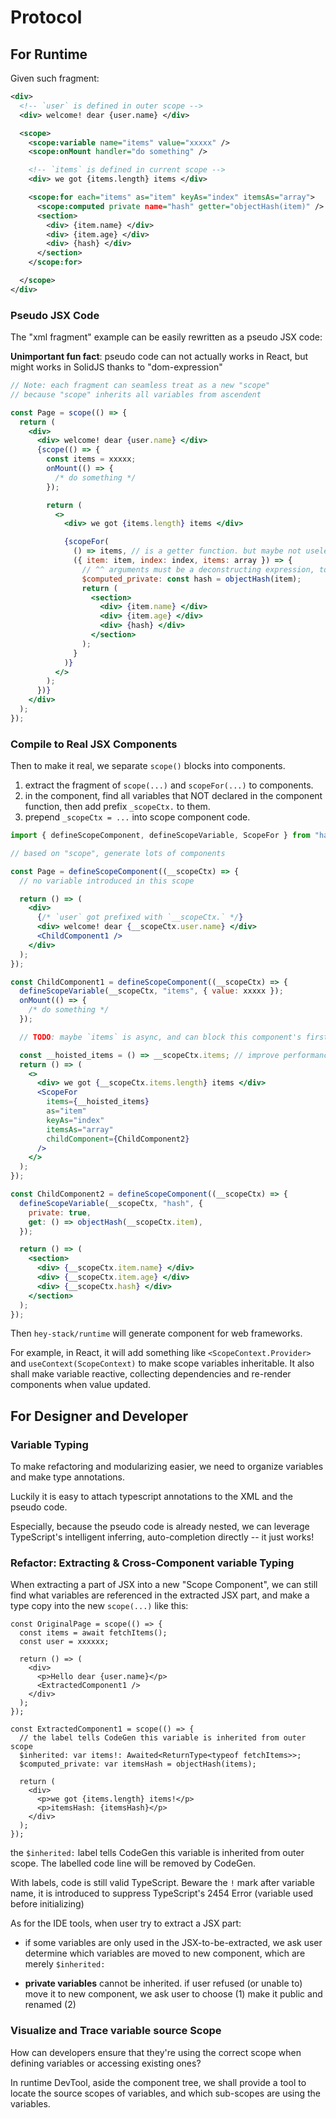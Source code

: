 # Protocol

## For Runtime

Given such fragment:

```xml
<div>
  <!-- `user` is defined in outer scope -->
  <div> welcome! dear {user.name} </div>

  <scope>
    <scope:variable name="items" value="xxxxx" />
    <scope:onMount handler="do something" />

    <!-- `items` is defined in current scope -->
    <div> we got {items.length} items </div>

    <scope:for each="items" as="item" keyAs="index" itemsAs="array">
      <scope:computed private name="hash" getter="objectHash(item)" />
      <section>
        <div> {item.name} </div>
        <div> {item.age} </div>
        <div> {hash} </div>
      </section>
    </scope:for>

  </scope>
</div>
```

### Pseudo JSX Code

The "xml fragment" example can be easily rewritten as a pseudo JSX code:

**Unimportant fun fact**: pseudo code can not actually works in React, but might works in SolidJS thanks to "dom-expression"

```jsx
// Note: each fragment can seamless treat as a new "scope"
// because "scope" inherits all variables from ascendent

const Page = scope(() => {
  return (
    <div>
      <div> welcome! dear {user.name} </div>
      {scope(() => {
        const items = xxxxx;
        onMount(() => {
          /* do something */
        });

        return (
          <>
            <div> we got {items.length} items </div>

            {scopeFor(
              () => items, // is a getter function. but maybe not useless in SolidJS because "props" is a reactive object and `props.items` already reactive
              ({ item: item, index: index, items: array }) => {
                // ^^ arguments must be a deconstructing expression, to make TypeScript works and CodeGen analyze
                $computed_private: const hash = objectHash(item);
                return (
                  <section>
                    <div> {item.name} </div>
                    <div> {item.age} </div>
                    <div> {hash} </div>
                  </section>
                );
              }
            )}
          </>
        );
      })}
    </div>
  );
});
```

### Compile to Real JSX Components

Then to make it real, we separate `scope()` blocks into components.

1. extract the fragment of `scope(...)` and `scopeFor(...)` to components.
2. in the component, find all variables that NOT declared in the component function, then add prefix `_scopeCtx.` to them.
3. prepend `_scopeCtx = ...` into scope component code.

```jsx
import { defineScopeComponent, defineScopeVariable, ScopeFor } from "hay-stack/runtime";

// based on "scope", generate lots of components

const Page = defineScopeComponent((__scopeCtx) => {
  // no variable introduced in this scope

  return () => (
    <div>
      {/* `user` got prefixed with `__scopeCtx.` */}
      <div> welcome! dear {__scopeCtx.user.name} </div>
      <ChildComponent1 />
    </div>
  );
});

const ChildComponent1 = defineScopeComponent((__scopeCtx) => {
  defineScopeVariable(__scopeCtx, "items", { value: xxxxx });
  onMount(() => {
    /* do something */
  });

  // TODO: maybe `items` is async, and can block this component's first rendering

  const __hoisted_items = () => __scopeCtx.items; // improve performance. not required. just for React
  return () => (
    <>
      <div> we got {__scopeCtx.items.length} items </div>
      <ScopeFor
        items={__hoisted_items}
        as="item"
        keyAs="index"
        itemsAs="array"
        childComponent={ChildComponent2}
      />
    </>
  );
});

const ChildComponent2 = defineScopeComponent((__scopeCtx) => {
  defineScopeVariable(__scopeCtx, "hash", {
    private: true,
    get: () => objectHash(__scopeCtx.item),
  });

  return () => (
    <section>
      <div> {__scopeCtx.item.name} </div>
      <div> {__scopeCtx.item.age} </div>
      <div> {__scopeCtx.hash} </div>
    </section>
  );
});
```

Then `hey-stack/runtime` will generate component for web frameworks.

For example, in React, it will add something like `<ScopeContext.Provider>` and `useContext(ScopeContext)` to make scope variables inheritable. It also shall make variable reactive, collecting dependencies and re-render components when value updated.

## For Designer and Developer

### Variable Typing

To make refactoring and modularizing easier, we need to organize variables and make type annotations.

Luckily it is easy to attach typescript annotations to the XML and the pseudo code.

Especially, because the pseudo code is already nested, we can leverage TypeScript's intelligent inferring, auto-completion directly -- it just works!

### Refactor: Extracting & Cross-Component variable Typing

When extracting a part of JSX into a new "Scope Component", we can still find what variables are referenced in the extracted JSX part, and make a type copy into the new `scope(...)` like this:

```tsx
const OriginalPage = scope(() => {
  const items = await fetchItems();
  const user = xxxxxx;

  return () => (
    <div>
      <p>Hello dear {user.name}</p>
      <ExtractedComponent1 />
    </div>
  );
});

const ExtractedComponent1 = scope(() => {
  // the label tells CodeGen this variable is inherited from outer scope
  $inherited: var items!: Awaited<ReturnType<typeof fetchItems>>;
  $computed_private: var itemsHash = objectHash(items);

  return (
    <div>
      <p>we got {items.length} items!</p>
      <p>itemsHash: {itemsHash}</p>
    </div>
  );
});
```

the `$inherited:` label tells CodeGen this variable is inherited from outer scope. The labelled code line will be removed by CodeGen.

With labels, code is still valid TypeScript. Beware the `!` mark after variable name, it is introduced to suppress TypeScript's 2454 Error (variable used before initializing)

As for the IDE tools, when user try to extract a JSX part:

- if some variables are only used in the JSX-to-be-extracted, we ask user determine which variables are moved to new component, which are merely `$inherited:`

- **private variables** cannot be inherited. if user refused (or unable to) move it to new component, we ask user to choose (1) make it public and renamed (2)

### Visualize and Trace variable source Scope

How can developers ensure that they're using the correct scope when defining variables or accessing existing ones?

In runtime DevTool, aside the component tree, we shall provide a tool to locate the source scopes of variables, and which sub-scopes are using the variables.
